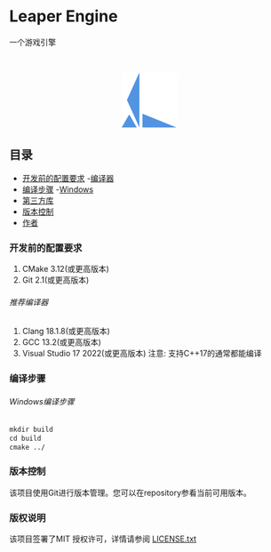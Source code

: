 # Leaper Engine
一个游戏引擎

<!-- PROJECT LOGO -->
<br />

<p align="center">
  <a href="https://github.com/lyh_2009/leaper/">
    <img src="engine\resource\leaper.png" alt="Logo" width="100" height="100">
  </a>
</p>

## 目录
- [开发前的配置要求](#开发前的配置要求)
  -[编译器](#推荐编译器)
- [编译步骤](#编译步骤)
  -[Windows](#Windows编译步骤)
- [第三方库](#使用到的第三方库)
- [版本控制](#版本控制)
- [作者](#作者)


### 开发前的配置要求
1. CMake 3.12(或更高版本)
2. Git 2.1(或更高版本)
###### 推荐编译器
1. Clang 18.1.8(或更高版本)
2. GCC 13.2(或更高版本)
3. Visual Studio 17 2022(或更高版本)
注意: 支持C++17的通常都能编译

### 编译步骤
###### Windows编译步骤
```
mkdir build
cd build
cmake ../
```

### 版本控制

该项目使用Git进行版本管理。您可以在repository参看当前可用版本。

### 版权说明

该项目签署了MIT 授权许可，详情请参阅 [LICENSE.txt](https://github.com/lyh2009/leaper/blob/main/LICENSE)